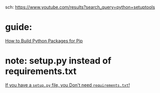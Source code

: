 sch: https://www.youtube.com/results?search_query=python+setuptools

# guide:
[How to Build Python Packages for Pip](https://youtu.be/JkeNVaiUq_c)


# note: setup.py instead of requirements.txt
[If you have a `setup.py` file, you Don't need `requirements.txt`!](https://youtu.be/GIF3LaRqgXo?t=1080)
